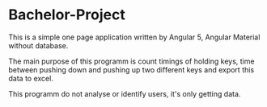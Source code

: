 # Bachelor-Project

This is a simple one page application written by Angular 5, Angular Material without database.

The main purpose of this programm is count timings of holding keys, time between pushing down and pushing up two different keys and export this data to excel.

This programm do not analyse or identify users, it's only getting data.
